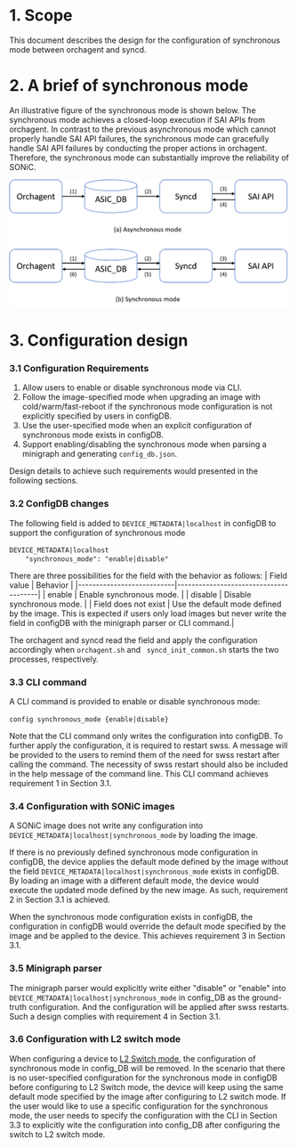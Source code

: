# 1. Scope
This document describes the design for the configuration of synchronous mode between orchagent and syncd.

# 2. A brief of synchronous mode
An illustrative figure of the synchronous mode is shown below. The synchronous mode achieves a closed-loop execution if SAI APIs from orchagent. In contrast to the previous asynchronous mode which cannot properly handle SAI API failures, the synchronous mode can gracefully handle SAI API failures by conducting the proper actions in orchagent. Therefore, the synchronous mode can substantially improve the reliability of SONiC.

<img src="synchronous-mode-diagram.png" width="500">

# 3. Configuration design 
### 3.1 Configuration Requirements
1.	Allow users to enable or disable synchronous mode via CLI.
2.	Follow the image-specified mode when upgrading an image with cold/warm/fast-reboot if the synchronous mode configuration is not explicitly specified by users in configDB.
3.	Use the user-specified mode when an explicit configuration of synchronous mode exists in configDB.
4.	Support enabling/disabling the synchronous mode when parsing a minigraph and generating `config_db.json`.

Design details to achieve such requirements would presented in the following sections.

### 3.2 ConfigDB changes
The following field is added to `DEVICE_METADATA|localhost` in configDB to support the configuration of synchronous mode
```
DEVICE_METADATA|localhost
    "synchronous_mode": "enable|disable"
```
There are three possibilities for the field with the behavior as follows:
| Field value               | Behavior                              |
|---------------------------|---------------------------------------|
| enable                    | Enable synchronous mode.              |
| disable                   | Disable synchronous mode.             |
| Field does not exist      | Use the default mode defined by the image. This is expected if users only load images but never write the field in configDB with the minigraph parser or CLI command.|

The orchagent and syncd read the field and apply the configuration accordingly when `orchagent.sh` and ` syncd_init_common.sh` starts the two processes, respectively.

### 3.3 CLI command
A CLI command is provided to enable or disable synchronous mode: 

`config synchronous_mode {enable|disable}`

Note that the CLI command only writes the configuration into configDB. To further apply the configuration, it is required to restart swss. A message will be provided to the users to remind them of the need for swss restart after calling the command. The necessity of swss restart should also be included in the help message of the command line. This CLI command achieves requirement 1 in Section 3.1.

### 3.4 Configuration with SONiC images
A SONiC image does not write any configuration into `DEVICE_METADATA|localhost|synchronous_mode` by loading the image. 

If there is no previously defined synchronous mode configuration in configDB, the device applies the default mode defined by the image without the field `DEVICE_METADATA|localhost|synchronous_mode` exists in configDB. By loading an image with a different default mode, the device would execute the updated mode defined by the new image. As such, requirement 2 in Section 3.1 is achieved. 

When the synchronous mode configuration exists in configDB, the configuration in configDB would override the default mode specified by the image and be applied to the device. This achieves requirement 3 in Section 3.1.

### 3.5 Minigraph parser
The minigraph parser would explicitly write either "disable" or "enable" into `DEVICE_METADATA|localhost|synchronous_mode` in config_DB as the ground-truth configuration. And the configuration will be applied after swss restarts. Such a design complies with requirement 4 in Section 3.1.

### 3.6 Configuration with L2 switch mode
When configuring a device to [L2 Switch mode](https://github.com/Azure/SONiC/wiki/L2-Switch-mode), the configuration of synchronous mode in config_DB will be removed. In the scenario that there is no user-specified configuration for the synchronous mode in configDB before configuring to L2 Switch mode, the device will keep using the same default mode specified by the image after configuring to L2 switch mode. If the user would like to use a specific configuration for the synchronous mode, the user needs to specify the configuration with the CLI in Section 3.3 to explicitly wite the configuration into config_DB after configuring the switch to L2 switch mode.
